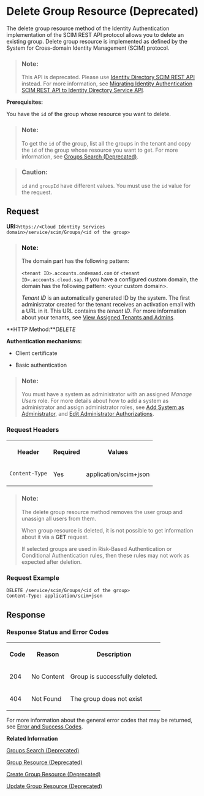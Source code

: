 <!-- loio41bb51961c274db18c82cc4182025a42 -->

# Delete Group Resource \(Deprecated\)

The delete group resource method of the Identity Authentication implementation of the SCIM REST API protocol allows you to delete an existing group. Delete group resource is implemented as defined by the System for Cross-domain Identity Management \(SCIM\) protocol.



> ### Note:  
> This API is deprecated. Please use [Identity Directory SCIM REST API](https://api.sap.com/api/IdDS_SCIM/overview) instead. For more information, see [Migrating Identity Authentication SCIM REST API to Identity Directory Service API](migrating-identity-authentication-scim-rest-api-to-identity-directory-service-api-106dbe0.md).



**Prerequisites:**

You have the `id` of the group whose resource you want to delete.

> ### Note:  
> To get the `id` of the group, list all the groups in the tenant and copy the `id` of the group whose resource you want to get. For more information, see [Groups Search \(Deprecated\)](groups-search-deprecated-77e6811.md).

> ### Caution:  
> `id` and `groupId` have different values. You must use the `id` value for the request.



<a name="loio41bb51961c274db18c82cc4182025a42__section_ckx_gsz_zcb"/>

## Request

**URI:**<code>https://&lt;Cloud Identity Services domain&gt;/service/scim/Groups/&lt;id of the group&gt;</code>

> ### Note:  
> The domain part has the following pattern:
> 
> `<tenant ID>.accounts.ondemand.com` or `<tenant ID>.accounts.cloud.sap`. If you have a configured custom domain, the domain has the following pattern: <your custom domain\>.
> 
> *Tenant ID* is an automatically generated ID by the system. The first administrator created for the tenant receives an activation email with a URL in it. This URL contains the *tenant ID*. For more information about your tenants, see [View Assigned Tenants and Admins](../view-assigned-tenants-and-admins-f56e6f2.md).

**HTTP Method:***DELETE*

**Authentication mechanisms:**

-   Client certificate

-   Basic authentication


> ### Note:  
> You must have a system as administrator with an assigned *Manage Users* role. For more details about how to add a system as administrator and assign administrator roles, see [Add System as Administrator](../Operation-Guide/add-administrators-bbbdbdd.md#loiocefb742a36754b18bbe5c3503ac6d87c), and [Edit Administrator Authorizations](../Operation-Guide/edit-administrator-authorizations-86ee374.md).



### Request Headers


<table>
<tr>
<th valign="top">

Header

</th>
<th valign="top">

Required

</th>
<th valign="top">

Values

</th>
</tr>
<tr>
<td valign="top">

`Content-Type`

</td>
<td valign="top">

Yes

</td>
<td valign="top">

application/scim+json

</td>
</tr>
</table>



> ### Note:  
> The delete group resource method removes the user group and unassign all users from them.
> 
> When group resource is deleted, it is not possible to get information about it via a **GET** request.
> 
> If selected groups are used in Risk-Based Authentication or Conditional Authentication rules, then these rules may not work as expected after deletion.





### Request Example

```
DELETE /service/scim/Groups/<id of the group>
Content-Type: application/scim+json

```



## Response



### Response Status and Error Codes


<table>
<tr>
<th valign="top">

Code

</th>
<th valign="top">

Reason

</th>
<th valign="top">

Description

</th>
</tr>
<tr>
<td valign="top">

204

</td>
<td valign="top">

No Content

</td>
<td valign="top">

Group is successfully deleted.

</td>
</tr>
<tr>
<td valign="top">

404

</td>
<td valign="top">

Not Found

</td>
<td valign="top">

The group does not exist

</td>
</tr>
</table>

For more information about the general error codes that may be returned, see [Error and Success Codes](error-and-success-codes-7f87a75.md).



**Related Information**  


[Groups Search \(Deprecated\)](groups-search-deprecated-77e6811.md "The group search method of the Identity Authentication implementation of the SCIM REST API protocol allows you to perform a request for group search. Group search is implemented as defined by the System for Cross-domain Identity Management (SCIM) protocol.")

[Group Resource \(Deprecated\)](group-resource-deprecated-8c6ebd7.md "The group resource method of the Identity Authentication implementation of the SCIM REST API protocol provides information on a known group.")

[Create Group Resource \(Deprecated\)](create-group-resource-deprecated-a831c94.md "The create group resource method of the Identity Authentication implementation of the SCIM REST API protocol provides information on the creation of a user group.")

[Update Group Resource \(Deprecated\)](update-group-resource-deprecated-81ca50e.md "The update group method of the Identity Authentication implementation of the SCIM REST API protocol provides information on the update of an existing group. The method does not create a new group.")

